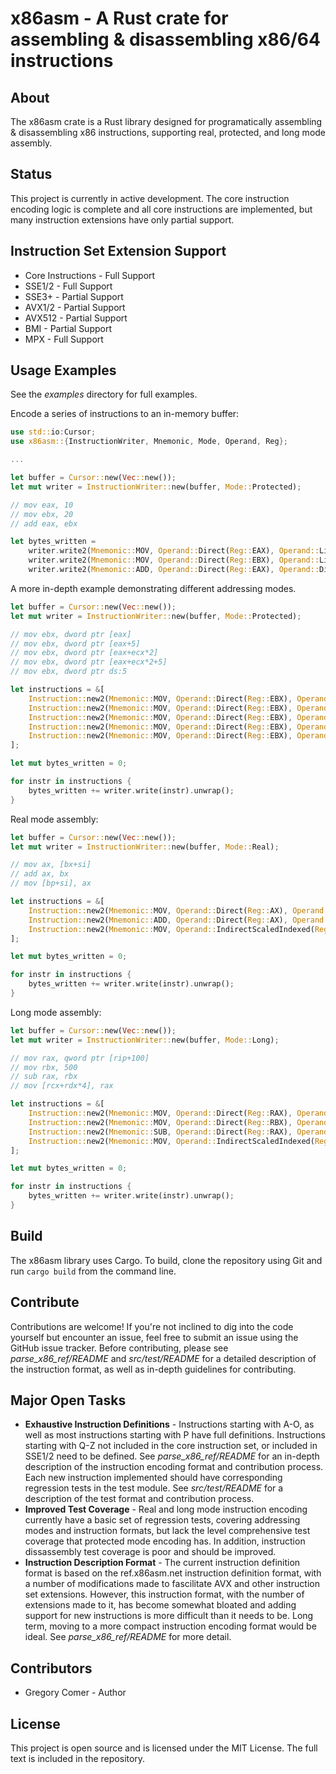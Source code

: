 # x86asm - A Rust crate for assembling & disassembling x86/64 instructions

## About
The x86asm crate is a Rust library designed for programatically assembling & disassembling x86 instructions, supporting real, protected, and long mode assembly.

## Status
This project is currently in active development. The core instruction encoding logic is complete and all core instructions are implemented, but many instruction extensions have only partial support.

## Instruction Set Extension Support
 * Core Instructions - Full Support
 * SSE1/2 - Full Support
 * SSE3+ - Partial Support
 * AVX1/2 - Partial Support
 * AVX512 - Partial Support
 * BMI - Partial Support
 * MPX - Full Support

## Usage Examples
See the *examples* directory for full examples.

Encode a series of instructions to an in-memory buffer:
```rust
use std::io:Cursor;
use x86asm::{InstructionWriter, Mnemonic, Mode, Operand, Reg};

...

let buffer = Cursor::new(Vec::new());
let mut writer = InstructionWriter::new(buffer, Mode::Protected);

// mov eax, 10
// mov ebx, 20
// add eax, ebx

let bytes_written = 
    writer.write2(Mnemonic::MOV, Operand::Direct(Reg::EAX), Operand::Literal32(10)).unwrap() + // mov eax, 10
    writer.write2(Mnemonic::MOV, Operand::Direct(Reg::EBX), Operand::Literal32(20)).unwrap() + // mov ebx, 20
    writer.write2(Mnemonic::ADD, Operand::Direct(Reg::EAX), Operand::Direct(Reg::EBX)).unwrap(); // add eax, ebx
```

A more in-depth example demonstrating different addressing modes.
```rust
let buffer = Cursor::new(Vec::new());
let mut writer = InstructionWriter::new(buffer, Mode::Protected);

// mov ebx, dword ptr [eax]
// mov ebx, dword ptr [eax+5]
// mov ebx, dword ptr [eax+ecx*2]
// mov ebx, dword ptr [eax+ecx*2+5]
// mov ebx, dword ptr ds:5

let instructions = &[
    Instruction::new2(Mnemonic::MOV, Operand::Direct(Reg::EBX), Operand::Indirect(Reg::EAX, Some(OperandSize::Dword), None)), // mov ebx, dword ptr [eax]
    Instruction::new2(Mnemonic::MOV, Operand::Direct(Reg::EBX), Operand::IndirectDisplaced(Reg::EAX, 5, Some(OperandSize::Dword), None)), // mov ebx, dword ptr [eax+5]
    Instruction::new2(Mnemonic::MOV, Operand::Direct(Reg::EBX), Operand::IndirectScaledIndexed(Reg::EAX, Reg::ECX, RegScale::Two, Some(OperandSize::Dword), None)), // mov ebx, dword ptr [eax+ecx*2]
    Instruction::new2(Mnemonic::MOV, Operand::Direct(Reg::EBX), Operand::IndirectScaledIndexedDisplaced(Reg::EAX, Reg::ECX, RegScale::Two, 5, Some(OperandSize::Dword), None)), // mov ebx, dword ptr [eax+ecx*2+5]
    Instruction::new2(Mnemonic::MOV, Operand::Direct(Reg::EBX), Operand::Memory(5, Some(OperandSize::Dword), None)), // mov ebx, dword ptr ds:5
];

let mut bytes_written = 0;

for instr in instructions {
    bytes_written += writer.write(instr).unwrap();
}
```

Real mode assembly:
```rust
let buffer = Cursor::new(Vec::new());
let mut writer = InstructionWriter::new(buffer, Mode::Real);

// mov ax, [bx+si]
// add ax, bx
// mov [bp+si], ax

let instructions = &[
    Instruction::new2(Mnemonic::MOV, Operand::Direct(Reg::AX), Operand::IndirectScaledIndexed(Reg::BX, Reg::SI, RegScale::One, Some(OperandSize::Word), None)), // mov ax, [bx+si]
    Instruction::new2(Mnemonic::ADD, Operand::Direct(Reg::AX), Operand::Direct(Reg::BX)), // add ax, bx
    Instruction::new2(Mnemonic::MOV, Operand::IndirectScaledIndexed(Reg::BX, Reg::SI, RegScale::One, Some(OperandSize::Word), None), Operand::Direct(Reg::AX)), // mov [bp+si]
];

let mut bytes_written = 0;

for instr in instructions {
    bytes_written += writer.write(instr).unwrap();
}
```

Long mode assembly:
```rust
let buffer = Cursor::new(Vec::new());
let mut writer = InstructionWriter::new(buffer, Mode::Long);

// mov rax, qword ptr [rip+100]
// mov rbx, 500
// sub rax, rbx
// mov [rcx+rdx*4], rax

let instructions = &[
    Instruction::new2(Mnemonic::MOV, Operand::Direct(Reg::RAX), Operand::IndirectDisplaced(Reg::RIP, 100, Some(OperandSize::Qword), None)),
    Instruction::new2(Mnemonic::MOV, Operand::Direct(Reg::RBX), Operand::Literal32(500)),
    Instruction::new2(Mnemonic::SUB, Operand::Direct(Reg::RAX), Operand::Direct(Reg::RBX)),
    Instruction::new2(Mnemonic::MOV, Operand::IndirectScaledIndexed(Reg::RCX, Reg::RDX, RegScale::Four, Some(OperandSize::Qword), None), Operand::Direct(Reg::RAX)),
];

let mut bytes_written = 0;

for instr in instructions {
    bytes_written += writer.write(instr).unwrap();
}
```
## Build
The x86asm library uses Cargo. To build, clone the repository using Git and run `cargo build` from the command line.

## Contribute
Contributions are welcome! If you're not inclined to dig into the code yourself but encounter an issue, feel free to submit an issue using the GitHub issue tracker. Before contributing, please see *parse_x86_ref/README* and *src/test/README* for a detailed description of the instruction format, as well as in-depth guidelines for contributing.

## Major Open Tasks
* **Exhaustive Instruction Definitions** - Instructions starting with A-O, as well as most instructions starting with P have full definitions. Instructions starting with Q-Z not included in the core instruction set, or included in SSE1/2 need to be defined. See *parse_x86_ref/README* for an in-depth description of the instruction encoding format and contribution process. Each new instruction implemented should have corresponding regression tests in the test module. See *src/test/README* for a description of the test format and contribution process.
* **Improved Test Coverage** - Real and long mode instruction encoding currently have a basic set of regression tests, covering addressing modes and instruction formats, but lack the level comprehensive test coverage that protected mode encoding has. In addition, instruction dissassembly test coverage is poor and should be improved.
* **Instruction Description Format** - The current instruction definition format is based on the ref.x86asm.net instruction definition format, with a number of modifications made to fascilitate AVX and other instruction set extensions. However, this instruction format, with the number of extensions made to it, has become somewhat bloated and adding support for new instructions is more difficult than it needs to be. Long term, moving to a more compact instruction encoding format would be ideal. See *parse_x86_ref/README* for more detail.

## Contributors
* Gregory Comer - Author

## License
This project is open source and is licensed under the MIT License. The full text is included in the repository.
